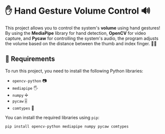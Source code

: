 # ✋ Hand Gesture Volume Control 🔊

This project allows you to control the system's **volume** using hand gestures! By using the **MediaPipe** library for hand detection, **OpenCV** for video capture, and **Pycaw** for controlling the system's audio, the program adjusts the volume based on the distance between the thumb and index finger. 🤖🎶

## 🚀 Requirements

To run this project, you need to install the following Python libraries:

- `opencv-python` 📷
- `mediapipe` 🖐️
- `numpy` ➗
- `pycaw` 🎚️
- `comtypes` 🔧

You can install the required libraries using `pip`:

```bash
pip install opencv-python mediapipe numpy pycaw comtypes
